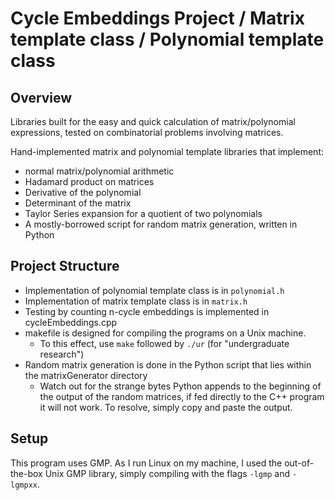 # Cycle Embeddings Project / Matrix template class / Polynomial template class

## Overview

Libraries built for the easy and quick calculation of matrix/polynomial expressions, tested on combinatorial problems involving matrices.

Hand-implemented matrix and polynomial template libraries that implement:

- normal matrix/polynomial arithmetic
- Hadamard product on matrices
- Derivative of the polynomial
- Determinant of the matrix
- Taylor Series expansion for a quotient of two polynomials
- A mostly-borrowed script for random matrix generation, written in Python

## Project Structure

- Implementation of polynomial template class is in `polynomial.h`
- Implementation of matrix template class is in `matrix.h`
- Testing by counting n-cycle embeddings is implemented in cycleEmbeddings.cpp
- makefile is designed for compiling the programs on a Unix machine.
  - To this effect, use `make` followed by `./ur` (for "undergraduate research")
- Random matrix generation is done in the Python script that lies within the matrixGenerator directory
  - Watch out for the strange bytes Python appends to the beginning of the output of the random matrices, if fed directly to the C++ program it will not work. To resolve, simply copy and paste the output.

## Setup

This program uses GMP. As I run Linux on my machine, I used the out-of-the-box Unix GMP library, simply compiling with the flags `-lgmp` and `-lgmpxx`.

